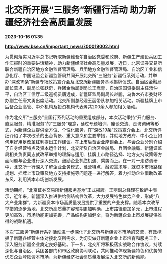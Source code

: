 # 北交所开展“三服务”新疆行活动 助力新疆经济社会高质量发展

**2023-10-16 01:35**

**http://www.bse.cn/important_news/200019002.html**

为贯彻落实习近平总书记听取新疆维吾尔自治区党委和政府、新疆生产建设兵团工作汇报时的重要讲话精神，助力新疆经济社会高质量发展，近日，北京证券交易所联合新疆自治区地方金融监督管理局、兵团地方金融监督管理局、自治区工业和信息化厅、中国证监会新疆监管局共同开展北交所“三服务”新疆行系列活动，并举办“深改19条”新疆专场政策宣介会及北交所新疆服务基地揭牌仪式。自治区金融局局长葛坦、副局长张跃奇，兵团金融局副局长王嵩青，自治区国资委副主任汤仲平，自治区工信厅二级巡视员唐远成，新疆证监局副局长赵鹏，乌鲁木齐市委财经办副主任唐文勇出席活动。北交所副总经理王丽带队参加相关活动。新疆挂牌上市后备企业高管、中介机构及投资机构代表等共200余人参加相关活动。

作为北交所“三服务”全国行系列活动的重要组成部分，本次活动秉持“开门服务、直达服务、精准服务”的“三服务”理念，通过专题培训、座谈交流、走访调研等形式，为新疆企业提供全方位、个性化服务。在“深改19条”政策宣介会上，北交所详细介绍了本次改革的出台背景、重大意义和主要举措，并就地方政府、中小企业如何用好用足改革红利提出工作建议。在上市后备企业座谈会上，与会企业分别介绍了自身经营特点及资本运作计划，北交所及自治区金融局、兵团金融局、新疆证监局相关负责同志就改革举措的理解与适用、挂牌上市路径选择、地方支持政策等方面问题与企业进行深入交流，鼓励企业抓住机遇、乘势而上。在一对一走访调研中，北交所一行深入了解企业业务模式、经营特点、融资需求等，就资本市场路径规划、挂牌上市政策及地方支持措施等问题逐一进行解答，着力推动企业借助改革东风、利用资本市场创新发展。

活动期间，“北京证券交易所新疆服务基地”正式揭牌。王丽副总经理在致辞中表示，近年来，新疆深入推进供给侧结构性改革，大力发展特色优势产业，形成“八大产业集群”，为新疆资本市场高质量发展提供了重要的产业支撑。随着本次改革举措的逐步落地，北交所高质量扩容预期更加明确，上市路径更加多元，上市进程更加高效，市场功能更加完善，产品结构更加健全，将为新疆企业上市发展提供难得的战略机遇。

本次“三服务”新疆行系列活动进一步深化了北交所与新疆资本市场的交流，有效挖掘了新疆各经营主体对接北交所需求，为切实做好新疆企业上市培育和服务工作、深入服务新疆企业奠定良好基础。下一步，北交所将积极落实战略合作协议，持续深化与自治区、兵团各部门和市区政府协同联动，共同推动体现新疆特色和优势的优质企业登陆资本市场，为新疆经济社会高质量发展注入北交所的新动能。